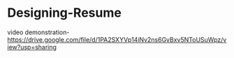 # Designing-Resume
video demonstration-https://drive.google.com/file/d/1PA2SXYVp14iNv2ns6GvBxv5NToUSuWpz/view?usp=sharing
